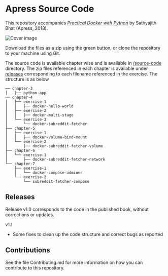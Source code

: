 # Apress Source Code

This repository accompanies [*Practical Docker with Python*](https://www.apress.com/9781484237830) by Sathyajith Bhat (Apress, 2018).

[comment]: #cover
![Cover image](9781484237830.jpg)

Download the files as a zip using the green button, or clone the repository to your machine using Git.

The source code is available chapter wise and is available in [/source-code](/source-code) directory. The zip files referenced in each chapter is available under [releases](https://github.com/Apress/practical-docker-with-python/releases) corresponding to each filename referenced in the exercise. The structure is as below

```
── chapter-3
│   ├── python-app
── chapter-4
│   ├── exercise-1
│   │   ├── docker-hello-world
│   ├── exercise-2
│   │   ├── docker-multi-stage
│   └── exercise-3
│       └── docker-subreddit-fetcher
├── chapter-5
│   ├── exercise-1
│   │   ├── docker-volume-bind-mount
│   └── exercise-2
│       ├── docker-subreddit-fetcher-volume
├── chapter-6
│   └── exercise-1
│       ├── docker-subreddit-fetcher-network
└── chapter-7
    ├── exercise-1
    │   └── docker-compose-adminer
    └── exercise-2
        └── subreddit-fetcher-compose
```

## Releases

Release v1.0 corresponds to the code in the published book, without corrections or updates.

v1.1

- Some fixes to clean up the code structure and correct bugs as reported

## Contributions

See the file Contributing.md for more information on how you can contribute to this repository.
